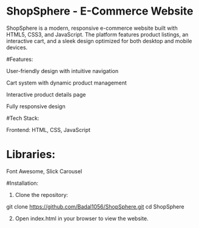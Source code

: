 # ShopSphere - E-Commerce Website

ShopSphere is a modern, responsive e-commerce website built with HTML5, CSS3, and JavaScript. The platform features product listings, an interactive cart, and a sleek design optimized for both desktop and mobile devices.

#Features:

User-friendly design with intuitive navigation

Cart system with dynamic product management

Interactive product details page

Fully responsive design

#Tech Stack:

Frontend: HTML, CSS, JavaScript

# Libraries: 

Font Awesome, Slick Carousel

#Installation:

1. Clone the repository:

git clone https://github.com/Badal1056/ShopSphere.git
cd ShopSphere

2. Open index.html in your browser to view the website.
